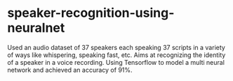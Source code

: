 # speaker-recognition-using-neuralnet
Used an audio dataset of 37 speakers each speaking 37 scripts in a variety of ways like whispering, speaking fast, etc. Aims at recognizing the identity of a speaker in a voice recording. Using Tensorflow to model a multi neural network and achieved an accuracy of 91%.

